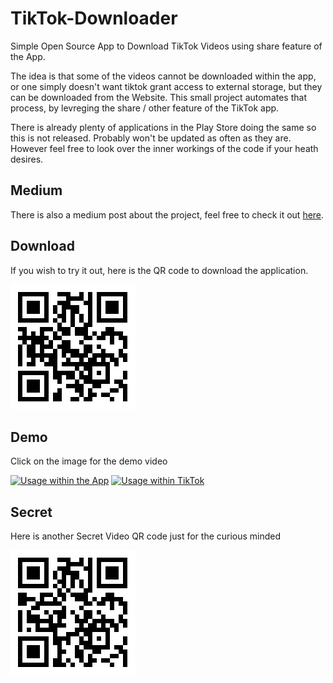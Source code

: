 # TikTok-Downloader
Simple Open Source App to Download TikTok Videos using share feature of the App.

The idea is that some of the videos cannot be downloaded within the app, or one simply doesn't want tiktok grant access to external storage, but they can be downloaded from the Website. This small project automates that process, by levreging the share / other feature of the TikTok app.

There is already plenty of applications in the Play Store doing the same so this is not released. Probably won't be updated as often as they are. However feel free to look over the inner workings of the code if your heath desires.

## Medium

There is also a medium post about the project, feel free to check it out [here](https://fnives.medium.com/unintended-behaviour-using-a-website-as-your-api-fd4241100e3c).

## Download

If you wish to try it out, here is the QR code to download the application.

![QR Code for APK](tiktok_downloader_apk_qr_code.png)

## Demo

Click on the image for the demo video

[![Usage within the App](https://img.youtube.com/vi/NXv3JpmwA8Y/0.jpg)](https://www.youtube.com/watch?v=NXv3JpmwA8Y)
[![Usage within TikTok](https://img.youtube.com/vi/jxaxffE8c4c/0.jpg)](https://www.youtube.com/watch?v=jxaxffE8c4c)

## Secret

Here is another Secret Video QR code just for the curious minded

![QR Code for Secret](secret_video_qr_code.png)
